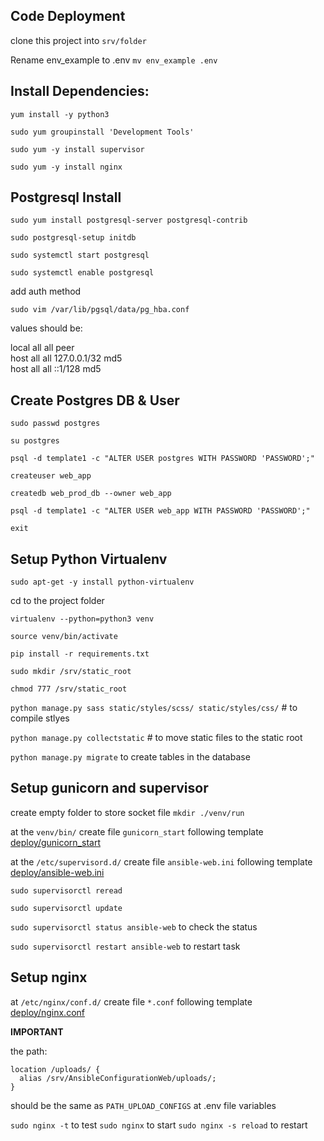 ## Code Deployment

clone this project into `srv/folder`

Rename env_example to .env ``mv env_example .env``

## Install Dependencies:

``yum install -y python3``

``sudo yum groupinstall 'Development Tools'``

``sudo yum -y install supervisor``

``sudo yum -y install nginx``

## Postgresql Install

```sudo yum install postgresql-server postgresql-contrib```

```sudo postgresql-setup initdb```

```sudo systemctl start postgresql```

```sudo systemctl enable postgresql```

add auth method

``sudo vim /var/lib/pgsql/data/pg_hba.conf``

values should be:

local all all peer <br>
host all all 127.0.0.1/32 md5 <br>
host all all ::1/128 md5 <br>

## Create Postgres DB & User

```sudo passwd postgres```

``su postgres``

``psql -d template1 -c "ALTER USER postgres WITH PASSWORD 'PASSWORD';"``

``createuser web_app``

``createdb web_prod_db --owner web_app``

``psql -d template1 -c "ALTER USER web_app WITH PASSWORD 'PASSWORD';"``

``exit``

## Setup Python Virtualenv

``sudo apt-get -y install python-virtualenv``

cd to the project folder

``virtualenv --python=python3 venv``

``source venv/bin/activate``

``pip install -r requirements.txt``

``sudo mkdir /srv/static_root``

``chmod 777 /srv/static_root``

``python manage.py sass static/styles/scss/ static/styles/css/`` # to compile stlyes

``python manage.py collectstatic`` # to move static files to the static root

``python manage.py migrate`` to create tables in the database

## Setup gunicorn and supervisor

create empty folder to store socket file
``mkdir ./venv/run``

at the ``venv/bin/`` create file ``gunicorn_start`` following template [deploy/gunicorn_start](./gunicorn_start)

at the ``/etc/supervisord.d/`` create file ``ansible-web.ini`` following template [deploy/ansible-web.ini](./ansible-web.ini) 

``sudo supervisorctl reread``

``sudo supervisorctl update``

``sudo supervisorctl status ansible-web`` to check the status

``sudo supervisorctl restart ansible-web`` to restart task

 
## Setup nginx

at ``/etc/nginx/conf.d/`` create file ``*.conf`` following template [deploy/nginx.conf](./nginx.conf)

**IMPORTANT**
 
the path:
```
location /uploads/ {
  alias /srv/AnsibleConfigurationWeb/uploads/;
}
```
should be the same as ``PATH_UPLOAD_CONFIGS`` at .env file variables

``sudo nginx -t`` to test 
``sudo nginx`` to start
``sudo nginx -s reload`` to restart
